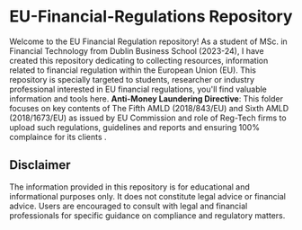 # EU-Financial-Regulations Repository
Welcome to the EU Financial Regulation repository! As a student of MSc. in Financial Technology from Dublin Business School (2023-24), I have created this repository dedicating to collecting resources, information related to financial regulation within the European Union (EU). This repository is specially targeted to students, researcher or industry professional interested in EU financial regulations, you'll find valuable information and tools here.
**Anti-Money Laundering Directive**: This folder focuses on key contents of The Fifth AMLD (2018/843/EU) and Sixth AMLD (2018/1673/EU) as issued by EU Commission and role of Reg-Tech firms to upload such regulations, guidelines and reports and ensuring 100% complaince for its clients .



## Disclaimer

The information provided in this repository is for educational and informational purposes only. It does not constitute legal advice or financial advice. Users are encouraged to consult with legal and financial professionals for specific guidance on compliance and regulatory matters.
